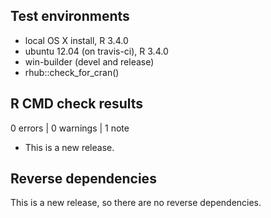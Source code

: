 ## Test environments
* local OS X install, R 3.4.0
* ubuntu 12.04 (on travis-ci), R 3.4.0
* win-builder (devel and release)
* rhub::check_for_cran()

## R CMD check results

0 errors | 0 warnings | 1 note

* This is a new release.

## Reverse dependencies

This is a new release, so there are no reverse dependencies.

